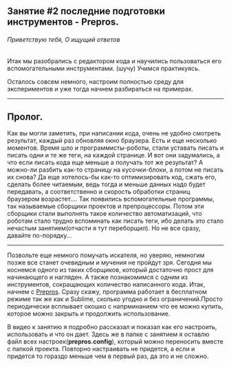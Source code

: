 ## Занятие #2 последние подготовки инструментов - Prepros.

###### Приветствую тебя, О ищущий ответов

Итак мы разобрались с редактором кода и научились пользоваться его вспомогательными инструментами. (шучу) Учимся практикуясь.

Осталось совсем немного, настроим полностью среду для экспериментов и уже тогда начнем разбираться на примерах.  

---  

##  Пролог.

Как вы могли заметить, при написании кода, очень не удобно смотреть результат, каждый раз обновляя окно браузера. Есть и еще несколько моментов.
Время шло и программисты-роботы, стали уставать писать и писать одни и те же теги, на каждой странице. И вот они задумались, а что если писать кода еще меньше а получать тот же результат? А можно-ли разбить как-то страницу на кусочки-блоки, а потом не писать их снова? Да еще хотелось-бы как-то оптимизировать код, сжать его, сделать более читаемым, ведь тогда и меньше данных надо будет передавать, а соответственно и скорость обработки страниц браузером возрастет.... Так появились вспомогательные программы, так называемые сборщики проектов и препроцессоры. Потом эти сборщики стали выполнять такое количество автоматизаций, что роботам стало трудно вспоминать как писать теги, ибо делать это стало нечастым занятием(отчасти я тут переборщил). Но не все сразу, давайте по-порядку...

---  

Позвольте еще немного помучать искателя, но уверяю, немногим позже все станет очевидным и мучения не пройдут зря.
Сегодня мы коснемся одного из таких сборщиков, который достаточно прост для начинающего и нагляден. А также познакомимся с одним из инструментов, сокращающих количество написанного кода. Итак, начнем с  [Prepros](prepros.io). Сразу скажу, программа работает в бесплатном режиме так же как и Sublime, сколько угодно и без ограничений.Просто периодически всплывает окошко с напрминанием что ее можно купить, которое можно закрыть и продолжить использование. 

В видео к занятию я подробно рассказал и показал как его настроить, использовать и что он дает. Здесь же в папке с занятием я оставлю файл всех настроек(__prepros.config__), который можно переносить вместе с папкой проекта. Повторно настраивать не придется, а если и придется то гораздо меньше чем в первый раз, да это и не сложно.

